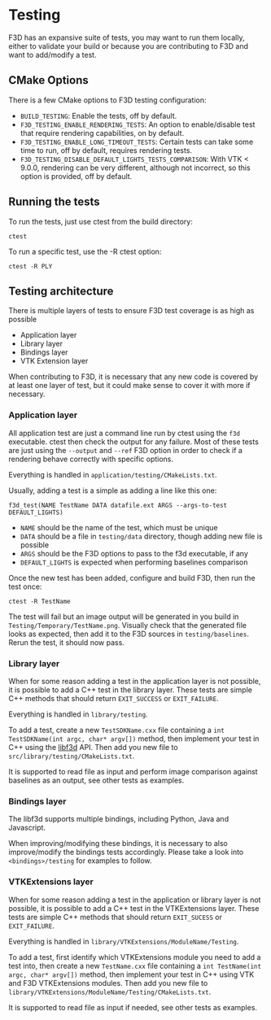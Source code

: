 # Testing

F3D has an expansive suite of tests, you may want to run them locally,
either to validate your build or because you are contributing to F3D and want to add/modify a test.

## CMake Options

There is a few CMake options to F3D testing configuration:
* `BUILD_TESTING`: Enable the tests, off by default.
* `F3D_TESTING_ENABLE_RENDERING_TESTS`: An option to enable/disable test that require rendering capabilities, on by default.
* `F3D_TESTING_ENABLE_LONG_TIMEOUT_TESTS`: Certain tests can take some time to run, off by default, requires rendering tests.
* `F3D_TESTING_DISABLE_DEFAULT_LIGHTS_TESTS_COMPARISON`: With VTK < 9.0.0, rendering can be very different, although not incorrect, so this option is provided, off by default.

## Running the tests

To run the tests, just use ctest from the build directory:

```
ctest
```

To run a specific test, use the -R ctest option:

```
ctest -R PLY
```

## Testing architecture

There is multiple layers of tests to ensure F3D test coverage is as high as possible
 - Application layer
 - Library layer
 - Bindings layer
 - VTK Extension layer

When contributing to F3D, it is necessary that any new code is covered by at least one layer
of test, but it could make sense to cover it with more if necessary.

### Application layer

All application test are just a command line run by ctest using the `f3d` executable.
ctest then check the output for any failure. Most of these tests are just using the `--output`
and `--ref` F3D option in order to check if a rendering behave correctly with specific options.

Everything is handled in `application/testing/CMakeLists.txt`.

Usually, adding a test is a simple as adding a line like this one:

```
f3d_test(NAME TestName DATA datafile.ext ARGS --args-to-test DEFAULT_LIGHTS)
```

 - `NAME` should be the name of the test, which must be unique
 - `DATA` should be a file in `testing/data` directory, though adding new file is possible
 - `ARGS` should be the F3D options to pass to the f3d executable, if any
 - `DEFAULT_LIGHTS` is expected when performing baselines comparison

Once the new test has been added, configure and build F3D, then run the test once:

```
ctest -R TestName
```

The test will fail but an image output will be generated in you build in `Testing/Temporary/TestName.png`.
Visually check that the generated file looks as expected, then add it to the F3D sources in `testing/baselines`.
Rerun the test, it should now pass.

### Library layer

When for some reason adding a test in the application layer is not possible, it is possible
to add a C++ test in the library layer. These tests are simple C++ methods that should return
`EXIT_SUCCESS` or `EXIT_FAILURE`. 

Everything is handled in `library/testing`.

To add a test, create a new `TestSDKName.cxx` file containing a `int TestSDKName(int argc, char* argv[])` method,
then implement your test in C++ using the [libf3d](../libf3d/README.md) API.
Then add you new file to `src/library/testing/CMakeLists.txt`.

It is supported to read file as input and perform image comparison against baselines as an output, see other tests as examples.

### Bindings layer

The libf3d supports multiple bindings, including Python, Java and Javascript.

When improving/modifying these bindings, it is necessary to also improve/modify the bindings tests accordingly.
Please take a look into `<bindings>/testing` for examples to follow.

### VTKExtensions layer

When for some reason adding a test in the application or library layer is not possible, it is possible
to add a C++ test in the VTKExtensions layer. These tests are simple C++ methods that should return
`EXIT_SUCESS` or `EXIT_FAILURE`. 

Everything is handled in `library/VTKExtensions/ModuleName/Testing`.

To add a test, first identify which VTKExtensions module you need to add a test into, 
then create a new `TestName.cxx` file containing a `int TestName(int argc, char* argv[])` method,
then implement your test in C++ using VTK and F3D VTKExtensions modules.
Then add you new file to `library/VTKExtensions/ModuleName/Testing/CMakeLists.txt`.

It is supported to read file as input if needed, see other tests as examples.
